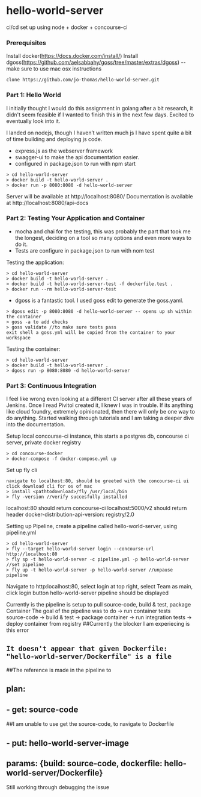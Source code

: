 

# hello-world-server
ci/cd set up using node + docker + concourse-ci


### Prerequisites

Install docker(https://docs.docker.com/install/)
Install dgoss(https://github.com/aelsabbahy/goss/tree/master/extras/dgoss) -- make sure to use mac osx instructions

```
clone https://github.com/jo-thomas/hello-world-server.git
```

### Part 1: Hello World
I initially thought I would do this assignment in golang after a bit research, it didn't seem feasible if I wanted to finish this in the next few days. Excited to eventually look into it.

I landed on nodejs, though I haven’t written much js I have spent quite a bit of time building and deploying js code.

* express.js as the webserver framework
* swagger-ui to make the api documentation easier.
* configured in package.json to run with npm start

```
> cd hello-world-server
> docker build -t hello-world-server .
> docker run -p 8080:8080 -d hello-world-server
```

Server will be available at http://localhost:8080/
Documentation is available at http://localhost:8080/api-docs


### Part 2: Testing Your Application and Container

* mocha and chai for the testing, this was probably the part that took me the longest, deciding on a tool so many options and even more ways to do it.
* Tests are configure in package.json to run with nom test

Testing the application:
```
> cd hello-world-server
> docker build -t hello-world-server .
> docker build -t hello-world-server-test -f dockerfile.test .
> docker run --rm hello-world-server-test
```

* dgoss is a fantastic tool. I used goss edit to generate the goss.yaml.
```
> dgoss edit -p 8080:8080 -d hello-world-server -- opens up sh within the container
> goss -a to add checks
> goss validate //to make sure tests pass
exit shell a goss.yml will be copied from the container to your workspace
```
Testing the container:
```
> cd hello-world-server
> docker build -t hello-world-server .
> dgoss run -p 8080:8080 -d hello-world-server
```

### Part 3:  Continuous Integration

I feel like wrong even looking at a different CI server after all these years of Jenkins. Once I read Pivitol created it, I knew I was in trouble. If its anything like cloud foundry, extremely opinionated, then there will only be one way to do anything.
Started walking through tutorials and I am taking a deeper dive into the documentation.


Setup local concourse-ci instance, this starts a postgres db, concourse ci server, private docker registry
```
> cd concourse-docker
> docker-compose -f docker-compose.yml up

```

Set up fly cli
```
navigate to localhost:80, should be greeted with the concourse-ci ui
click download cli for os of mac
> install <pathtodownload>/fly /usr/local/bin
> fly -version //verify succesfully installed
```

localhost:80 should return concourse-ci
localhost:5000/v2 should return header docker-distribution-api-version: registry/2.0

Setting up Pipeline, create a pipeline called hello-world-server, using pipeline.yml
```
> cd hello-world-server
> fly --target hello-world-server login --concourse-url http://localhost:80
> fly sp -t hello-world-server -c pipeline.yml -p hello-world-server //set pipeline
> fly up -t hello-world-server -p hello-world-server //unpause pipeline
```

Navigate to http:localhost:80, select login at top right, select Team as main, click login button
hello-world-server pipeline should be displayed

Currently is the pipeline is setup to pull source-code, build & test, package Container
The goal of the pipeline was to do
                                                  -> run container tests  
source-code -> build & test -> package container  -> run integration tests -> deploy container from registry
##Currently the blocker I am experiecing is this error
## `It doesn't appear that given Dockerfile: "hello-world-server/Dockerfile" is a file`
##The reference is made in the pipeline to
## plan:
##  - get: source-code
##I am unable to use get the source-code, to navigate to Dockerfile
##  - put: hello-world-server-image
##    params: {build: source-code, dockerfile: hello-world-server/Dockerfile}
Still working through debugging the issue

